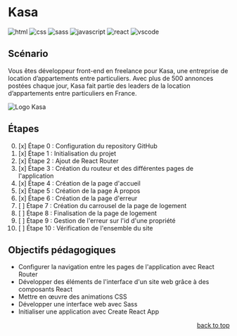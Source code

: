 <a name="readme-top"></a>

# Kasa

![html][html5-badge]
![css][css3-badge]
![sass][sass-badge]
![javascript][javascript-badge]
![react][react-badge]
![vscode][vscode-badge]

## Scénario

Vous êtes développeur front-end en freelance pour Kasa, une entreprise de location d’appartements entre particuliers.
Avec plus de 500 annonces postées chaque jour, Kasa fait partie des leaders de la location d’appartements entre particuliers en France.

![Logo Kasa](https://user.oc-static.com/upload/2022/06/24/16560899769906_FR_811_P8_Banner-Kasa%20%281%29.png)

## Étapes

0. [x] Étape 0 : Configuration du repository GitHub
1. [x] Étape 1 : Initialisation du projet
2. [x] Étape 2 : Ajout de React Router
3. [x] Étape 3 : Création du routeur et des différentes pages de l'application
4. [x] Étape 4 : Création de la page d'accueil
5. [x] Étape 5 : Création de la page À propos
6. [x] Étape 6 : Création de la page d'erreur
7. [ ] Étape 7 : Création du carrousel de la page de logement
8. [ ] Étape 8 : Finalisation de la page de logement
9. [ ] Étape 9 : Gestion de l'erreur sur l'id d'une propriété
10. [ ] Étape 10 : Vérification de l'ensemble du site

## Objectifs pédagogiques

- Configurer la navigation entre les pages de l'application avec React Router
- Développer des éléments de l'interface d'un site web grâce à des composants React
- Mettre en œuvre des animations CSS
- Développer une interface web avec Sass
- Initialiser une application avec Create React App

<p align="right"><a href="#readme-top">back to top</a></p>

<!-- BADGE LINKS -->

[html5-badge]: https://img.shields.io/badge/HTML5-E34F26?style=for-the-badge&logo=html5&logoColor=white
[css3-badge]: https://img.shields.io/badge/CSS3-1572B6?style=for-the-badge&logo=css3&logoColor=white
[sass-badge]: https://img.shields.io/badge/Sass-CC6699?style=for-the-badge&logo=sass&logoColor=white
[javascript-badge]: https://img.shields.io/badge/JavaScript-F7DF1E?style=for-the-badge&logo=javascript&logoColor=black
[react-badge]: https://img.shields.io/badge/React-20232A?style=for-the-badge&logo=react&logoColor=61DAFB
[vscode-badge]: https://img.shields.io/badge/Made%20with-VSCode-1f425f.svg?style=for-the-badge&logoColor=white
